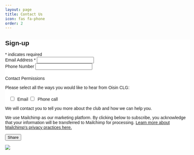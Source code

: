 ```yaml
---
layout: page
title: Contact Us
icon: fas fa-phone
order: 2
---
```


<!-- Begin Mailchimp Signup Form -->
<link href="//cdn-images.mailchimp.com/embedcode/classic-071822.css" rel="stylesheet" type="text/css">
<style type="text/css">
	#mc_embed_signup{background:#fff; clear:left; font:14px Helvetica,Arial,sans-serif;  width:600px;}
	/* Add your own Mailchimp form style overrides in your site stylesheet or in this style block.
	   We recommend moving this block and the preceding CSS link to the HEAD of your HTML file. */
</style>
<style type="text/css">
	#mc-embedded-subscribe-form input[type=checkbox]{display: inline; width: auto;margin-right: 10px;}
	#mergeRow-gdpr {margin-top: 20px;}
	#mergeRow-gdpr fieldset label {font-weight: normal;}
	#mc-embedded-subscribe-form .mc_fieldset{border:none;min-height: 0px;padding-bottom:0px;}
</style>
<div id="mc_embed_signup">
    <form action="https://markallenit.us12.list-manage.com/subscribe/post?u=fc45424681920667a85ef1890&amp;id=06d242a9a9&amp;v_id=6717&amp;f_id=001eb7e0f0" method="post" id="mc-embedded-subscribe-form" name="mc-embedded-subscribe-form" class="validate" target="_blank" novalidate>
        <div id="mc_embed_signup_scroll">
        <h2>Sign-up</h2>
        <div class="indicates-required"><span class="asterisk">*</span> indicates required</div>
<div class="mc-field-group">
	<label for="mce-EMAIL">Email Address  <span class="asterisk">*</span>
</label>
	<input type="email" value="" name="EMAIL" class="required email" id="mce-EMAIL" required>
	<span id="mce-EMAIL-HELPERTEXT" class="helper_text"></span>
</div>
<div class="mc-field-group size1of2">
	<label for="mce-PHONE">Phone Number </label>
	<input type="text" name="PHONE" class="" value="" id="mce-PHONE">
	<span id="mce-PHONE-HELPERTEXT" class="helper_text"></span>
</div>
<div id="mergeRow-gdpr" class="mergeRow gdpr-mergeRow content__gdprBlock mc-field-group">
    <div class="content__gdpr">
        <label>Contact Permissions</label>
        <p>Please select all the ways you would like to hear from Oisin CLG:</p>
        <fieldset class="mc_fieldset gdprRequired mc-field-group" name="interestgroup_field">
		<label class="checkbox subfield" for="gdpr_33673"><input type="checkbox" id="gdpr_33673" name="gdpr[33673]" value="Y" class="av-checkbox gdpr"><span>Email</span> </label><label class="checkbox subfield" for="gdpr_33681"><input type="checkbox" id="gdpr_33681" name="gdpr[33681]" value="Y" class="av-checkbox gdpr"><span>Phone call</span> </label>
        </fieldset>
        <p>We will contact you to tell you more about the club and how we can help you.</p>
    </div>
    <div class="content__gdprLegal">
        <p>We use Mailchimp as our marketing platform. By clicking below to subscribe, you acknowledge that your information will be transferred to Mailchimp for processing. <a href="https://mailchimp.com/legal/terms" target="_blank">Learn more about Mailchimp's privacy practices here.</a></p>
    </div>
</div>
	<div id="mce-responses" class="clear foot">
		<div class="response" id="mce-error-response" style="display:none"></div>
		<div class="response" id="mce-success-response" style="display:none"></div>
	</div>    <!-- real people should not fill this in and expect good things - do not remove this or risk form bot signups-->
    <div style="position: absolute; left: -5000px;" aria-hidden="true"><input type="text" name="b_fc45424681920667a85ef1890_06d242a9a9" tabindex="-1" value=""></div>
        <div class="optionalParent">
            <div class="clear foot">
                <input type="submit" value="Share" name="subscribe" id="mc-embedded-subscribe" class="button">
                <p class="brandingLogo"><a href="http://eepurl.com/ibsWB9" title="Mailchimp - email marketing made easy and fun"><img src="https://eep.io/mc-cdn-images/template_images/branding_logo_text_dark_dtp.svg"></a></p>
            </div>
        </div>
    </div>
</form>
</div>
<script type='text/javascript' src='//s3.amazonaws.com/downloads.mailchimp.com/js/mc-validate.js'></script><script type='text/javascript'>(function($) {window.fnames = new Array(); window.ftypes = new Array();fnames[0]='EMAIL';ftypes[0]='email';fnames[1]='FNAME';ftypes[1]='text';fnames[2]='LNAME';ftypes[2]='text';fnames[3]='ADDRESS';ftypes[3]='address';fnames[4]='PHONE';ftypes[4]='phone';}(jQuery));var $mcj = jQuery.noConflict(true);</script>
<!--End mc_embed_signup-->
